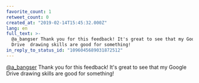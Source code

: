 ```yaml
---
favorite_count: 1
retweet_count: 0
created_at: "2019-02-14T15:45:32.000Z"
lang: en
full_text: >-
  @a_bangser Thank you for this feedback! It's great to see that my Google
  Drive  drawing skills are good for something!
in_reply_to_status_id: "1096045689031872512"
---
```


[@a_bangser](https://twitter.com/a_bangser) Thank you for this feedback! It's
great to see that my Google Drive drawing skills are good for something!
